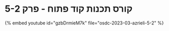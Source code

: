 # קורס תכנות קוד פתוח - פרק 5-2



{% embed youtube id="gzbDrmieM7k" file="osdc-2023-03-azrieli-5-2" %}


